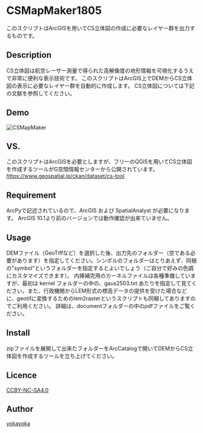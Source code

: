 CSMapMaker1805
====

このスクリプトはArcGISを用いてCS立体図の作成に必要なレイヤー群を出力するものです。
## Description
CS立体図は航空レーザー測量で得られた高解像度の地形情報を可視化するうえで非常に便利な表示技術です。
このスクリプトはArcGIS上でDEMからCS立体図の表示に必要なレイヤー群を自動的に作成します。
CS立体図については下記の文献を参照してください。


## Demo
![CSMapMaker](resources/csmap_demo.gif)
## VS.
このスクリプトはArcGISを必要としますが、フリーのQGISを用いてCS立体図を作成するツールがG空間情報センターから公開されています。
https://www.geospatial.jp/ckan/dataset/cs-tool

## Requirement
ArcPyで記述されているので、ArcGIS および SpatialAnalyst が必要になります。
ArcGIS 10.1より前のバージョンでは動作確認が出来ていません。

## Usage
DEMファイル（GeoTiffなど）を選択した後、出力先のフォルダー（空である必要があります）を指定してください。シンボルのフォルダーはとりあえず、同梱の"symbol"というフォルダーを指定するとよいでしょう（ご自分で好みの色調にカスタマイズできます）。
内挿補完用のカーネルファイルは各種準備していますが、最初は kernel フォルダーの中の、gaus2503.txt あたりを指定して見てください。また、行政機関からLEM形式の標高データの提供を受けた場合などに、geotifに変換するためのlem2rasterというスクリプトも同梱してありますのでご利用ください。
詳細は、documentフォルダーの中のpdfファイルをご覧ください。

## Install
zipファイルを展開して出来たフォルダーをArcCatalogで開いてDEMからCS立体図を作成するツールを立ち上げてください。

## Licence

[CCBY-NC-SA4.0](https://creativecommons.org/licenses/by-nc-sa/4.0/)

## Author
[yokayoka](https://github.com/yokayoka)
